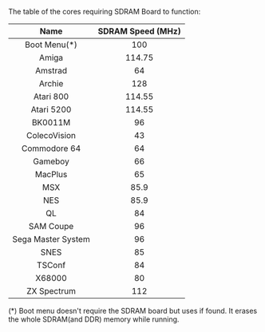 The table of the cores requiring SDRAM Board to function:

| Name | SDRAM Speed (MHz) |
|:---:|:---:|
| Boot Menu(*) | 100 |
| Amiga | 114.75 |
| Amstrad | 64 |
| Archie | 128 |
| Atari 800 | 114.55 |
| Atari 5200 | 114.55 |
| BK0011M | 96 |
| ColecoVision | 43 |
| Commodore 64 | 64 |
| Gameboy | 66 |
| MacPlus | 65 |
| MSX | 85.9 |
| NES | 85.9 |
| QL | 84 |
| SAM Coupe | 96 |
| Sega Master System | 96 |
| SNES | 85 |
| TSConf | 84 |
| X68000 | 80 |
| ZX Spectrum | 112 |

(*) Boot menu doesn't require the SDRAM board but uses if found. It erases the whole SDRAM(and DDR) memory while running.
